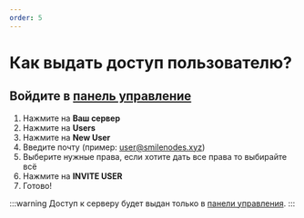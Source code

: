 ```yaml
---
order: 5
---
```


# Как выдать доступ пользователю?

## Войдите в [панель управление](https://game.smilenodes.xyz)

1. Нажмите на **Ваш сервер**
2. Нажмите на **Users**
3. Нажмите на **New User**
4. Введите почту (пример: user@smilenodes.xyz)
5. Выберите нужные права, если хотите дать все права то выбирайте всё
6. Нажмите на **INVITE USER**
7. Готово!

:::warning
Доступ к серверу будет выдан только в [панели управления](https://game.smilenodes.xyz).
:::